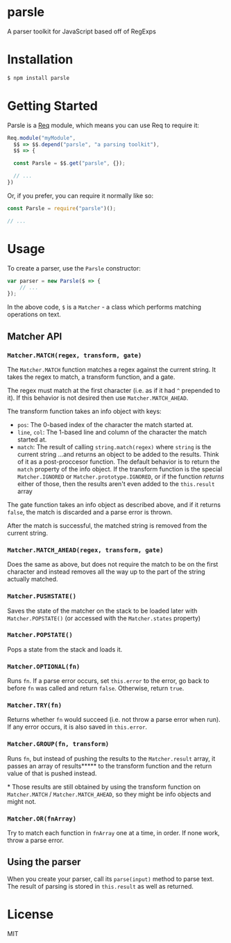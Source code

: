 # parsle
A parser toolkit for JavaScript based off of RegExps

# Installation
```sh
$ npm install parsle
```

# Getting Started

Parsle is a [Req](https://npmjs.org/package/@firecubez/req) module, which means you can use Req to require it:

```js
Req.module("myModule",
  $$ => $$.depend("parsle", "a parsing toolkit"),
  $$ => {

  const Parsle = $$.get("parsle", {});

  // ...
})
```

Or, if you prefer, you can require it normally like so:

```js
const Parsle = require("parsle")();

// ...
```
# Usage

To create a parser, use the `Parsle` constructor:

```js
var parser = new Parsle($ => {
	// ...
});
```

In the above code, `$` is a `Matcher` - a class which performs matching operations on text.

## Matcher API

### `Matcher.MATCH(regex, transform, gate)`

The `Matcher.MATCH` function matches a regex against the current string. It takes the regex to match, a transform function, and a gate.

The regex must match at the first character (i.e. as if it had `^` prepended to it). If this behavior is not desired then use `Matcher.MATCH_AHEAD`.

The transform function takes an info object with keys:
- `pos`: The 0-based index of the character the match started at.
- `line`, `col`: The 1-based line and column of the character the match started at.
- `match`: The result of calling `string.match(regex)` where `string` is the current string
...and returns an object to be added to the results. Think of it as a post-proccesor function. The default behavior is to return the `match` property of the info object. If the transform function is the special `Matcher.IGNORED` or `Matcher.prototype.IGNORED`, or if the function *returns* either of those, then the results aren't even added to the `this.result` array

The gate function takes an info object as described above, and if it returns `false`, the match is discarded and a parse error is thrown.

After the match is successful, the matched string is removed from the current string.

### `Matcher.MATCH_AHEAD(regex, transform, gate)`

Does the same as above, but does not require the match to be on the first character and instead removes all the way up to the part of the string actually matched.

### `Matcher.PUSHSTATE()`

Saves the state of the matcher on the stack to be loaded later with `Matcher.POPSTATE()` (or accessed with the `Matcher.states` property)

### `Matcher.POPSTATE()`

Pops a state from the stack and loads it.

### `Matcher.OPTIONAL(fn)`

Runs `fn`. If a parse error occurs, set `this.error` to the error, go back to before `fn` was called and return `false`. Otherwise, return `true`.

### `Matcher.TRY(fn)`

Returns whether `fn` would succeed (i.e. not throw a parse error when run). If any error occurs, it is also saved in `this.error`.

### `Matcher.GROUP(fn, transform)`

Runs `fn`, but instead of pushing the results to the `Matcher.result` array, it passes an array of results**\*** to the transform function and the return value of that is pushed instead.

\* Those results are still obtained by using the transform function on `Matcher.MATCH` / `Matcher.MATCH_AHEAD`, so they might be info objects and might not.

### `Matcher.OR(fnArray)`

Try to match each function in `fnArray` one at a time, in order. If none work, throw a parse error.

## Using the parser

When you create your parser, call its `parse(input)` method to parse text. The result of parsing is stored in `this.result` as well as returned.

# License

MIT